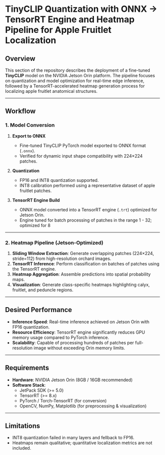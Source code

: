 # TinyCLIP Quantization with ONNX → TensorRT Engine and Heatmap Pipeline for Apple Fruitlet Localization  

## Overview  
This section of the repository describes the deployment of a fine-tuned **TinyCLIP** model on the NVIDIA Jetson Orin platform. The pipeline focuses on quantization and model optimization for real-time edge inference, followed by a TensorRT-accelerated heatmap generation process for localizing apple fruitlet anatomical structures.  

---

## Workflow  

### 1. Model Conversion  
1. **Export to ONNX**  
   - Fine-tuned TinyCLIP PyTorch model exported to ONNX format (`.onnx`).  
   - Verified for dynamic input shape compatibility with 224×224 patches.  

2. **Quantization**  
   - FP16 and INT8 quantization supported.  
   - INT8 calibration performed using a representative dataset of apple fruitlet patches.  

3. **TensorRT Engine Build**  
   - ONNX model converted into a TensorRT engine (`.trt`) optimized for Jetson Orin.  
   - Engine tuned for batch processing of patches in the range 1 - 32; optimized for 8

---

### 2. Heatmap Pipeline (Jetson-Optimized)  
1. **Sliding Window Extraction**: Generate overlapping patches (224×224, stride=112) from high-resolution orchard images.  
2. **TensorRT Inference**: Perform classification on batches of patches using the TensorRT engine.  
3. **Heatmap Aggregation**: Assemble predictions into spatial probability maps.  
4. **Visualization**: Generate class-specific heatmaps highlighting calyx, fruitlet, and peduncle regions.  

---

## Desired Performance  
- **Inference Speed**: Real-time inference achieved on Jetson Orin with FP16 quantization.  
- **Resource Efficiency**: TensorRT engine significantly reduces GPU memory usage compared to PyTorch inference.  
- **Scalability**: Capable of processing hundreds of patches per full-resolution image without exceeding Orin memory limits.  

---

## Requirements  
- **Hardware**: NVIDIA Jetson Orin (8GB / 16GB recommended)  
- **Software Stack**:  
  - JetPack SDK (>= 5.0)  
  - TensorRT (>= 8.x)  
  - PyTorch / Torch-TensorRT (for conversion)  
  - OpenCV, NumPy, Matplotlib (for preprocessing & visualization)  

---

## Limitations  
- INT8 quantization failed in many layers and fellback to FP16.  
- Heatmaps remain qualitative; quantitative localization metrics are not included.  
